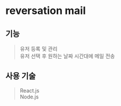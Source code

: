 # reversation mail

## 기능
> 유저 등록 및 관리 <br>
> 유저 선택 후 원하는 날짜 시간대에 메일 전송
## 사용 기술
> React.js <br>
> Node.js

